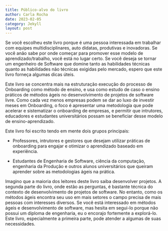 ```yaml
---
title: Público-alvo do livro
author: Carla Rocha
date: 2023-02-05
category: Jekyll
layout: post
---
```



Se você escolheu este livro porque é uma pessoa interessada em trabalhar com equipes multidisciplinares, auto didatas, produtivas e inovadoras. 
Se você anão sabe por onde começar para promover esse modelo de aprendizado/trabalho, você está no lugar certo. Se você deseja se tornar um engenheiro de Software que domine tanto as habilidades técnicas quanto as habilidades não técnicas exigidas pelo mercado, espero que este livro forneça algumas dicas úteis.

Este livro se concentra mais na estruturação execução do processo de Onboarding como método de ensino, e usa como estudo de caso o ensino práticos de métodos ágeis no desenvolvimento de projetos de software livre. Como cada vez menos empresas podem se dar ao luxo de investir meses em Onboarding, o foco é apresentar uma metodologia que pode acelerar e sistematizar o onboarding de empresas, e permitir que intrutores, educadores e estudantes universitários possam se beneficiar desse modelo de ensino-aprendizado.  

Este livro foi escrito tendo em mente dois grupos principais:

- Professores, intrutores e gestores que desejam utilizar práticas de onboarding para engajar e otimizar o aprendizado baseado em experiência.

- Estudantes de Engenharia de Software, ciência da computação, engenharia da Produção e outros alunos universitários que queiram aprender sobre as metodologias ágeis na prática.

Imagino que a maioria dos leitores deste livro saiba desenvolver projetos. A segunda parte do livro, onde estão as perguntas, é bastante técnica do contexto de desenvolvimento de projetos de software. No entanto, como os métodos ágeis encontra seu uso em mais setores o campo precisa de mais pessoas com interesses diversos. Se você está interessado em métodos ágeis e desenvolvimento de software, mas hesita em segui-lo porque não possui um diploma de engenharia, eu o encorajo fortemente a explorá-lo. Este livro, especialmente a primeira parte, pode atender a algumas de suas necessidades. 
